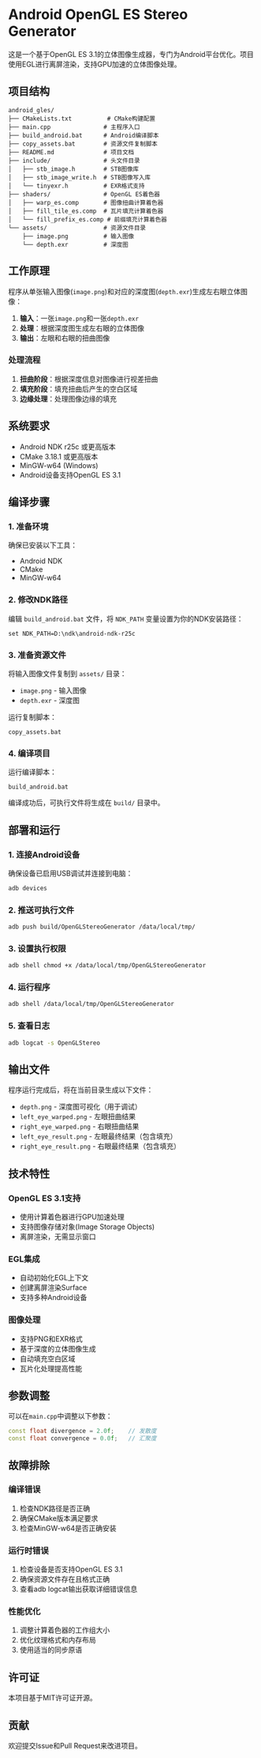 # Android OpenGL ES Stereo Generator

这是一个基于OpenGL ES 3.1的立体图像生成器，专门为Android平台优化。项目使用EGL进行离屏渲染，支持GPU加速的立体图像处理。

## 项目结构

```
android_gles/
├── CMakeLists.txt          # CMake构建配置
├── main.cpp               # 主程序入口
├── build_android.bat      # Android编译脚本
├── copy_assets.bat        # 资源文件复制脚本
├── README.md              # 项目文档
├── include/               # 头文件目录
│   ├── stb_image.h        # STB图像库
│   ├── stb_image_write.h  # STB图像写入库
│   └── tinyexr.h          # EXR格式支持
├── shaders/               # OpenGL ES着色器
│   ├── warp_es.comp       # 图像扭曲计算着色器
│   ├── fill_tile_es.comp  # 瓦片填充计算着色器
│   └── fill_prefix_es.comp # 前缀填充计算着色器
└── assets/                # 资源文件目录
    ├── image.png          # 输入图像
    └── depth.exr          # 深度图
```

## 工作原理

程序从单张输入图像(`image.png`)和对应的深度图(`depth.exr`)生成左右眼立体图像：

1. **输入**：一张`image.png`和一张`depth.exr`
2. **处理**：根据深度图生成左右眼的立体图像
3. **输出**：左眼和右眼的扭曲图像

### 处理流程

1. **扭曲阶段**：根据深度信息对图像进行视差扭曲
2. **填充阶段**：填充扭曲后产生的空白区域
3. **边缘处理**：处理图像边缘的填充

## 系统要求

- Android NDK r25c 或更高版本
- CMake 3.18.1 或更高版本
- MinGW-w64 (Windows)
- Android设备支持OpenGL ES 3.1

## 编译步骤

### 1. 准备环境

确保已安装以下工具：
- Android NDK
- CMake
- MinGW-w64

### 2. 修改NDK路径

编辑 `build_android.bat` 文件，将 `NDK_PATH` 变量设置为你的NDK安装路径：

```batch
set NDK_PATH=D:\ndk\android-ndk-r25c
```

### 3. 准备资源文件

将输入图像文件复制到 `assets/` 目录：
- `image.png` - 输入图像
- `depth.exr` - 深度图

运行复制脚本：
```batch
copy_assets.bat
```

### 4. 编译项目

运行编译脚本：

```batch
build_android.bat
```

编译成功后，可执行文件将生成在 `build/` 目录中。

## 部署和运行

### 1. 连接Android设备

确保设备已启用USB调试并连接到电脑：

```bash
adb devices
```

### 2. 推送可执行文件

```bash
adb push build/OpenGLStereoGenerator /data/local/tmp/
```

### 3. 设置执行权限

```bash
adb shell chmod +x /data/local/tmp/OpenGLStereoGenerator
```

### 4. 运行程序

```bash
adb shell /data/local/tmp/OpenGLStereoGenerator
```

### 5. 查看日志

```bash
adb logcat -s OpenGLStereo
```

## 输出文件

程序运行完成后，将在当前目录生成以下文件：
- `depth.png` - 深度图可视化（用于调试）
- `left_eye_warped.png` - 左眼扭曲结果
- `right_eye_warped.png` - 右眼扭曲结果
- `left_eye_result.png` - 左眼最终结果（包含填充）
- `right_eye_result.png` - 右眼最终结果（包含填充）

## 技术特性

### OpenGL ES 3.1支持
- 使用计算着色器进行GPU加速处理
- 支持图像存储对象(Image Storage Objects)
- 离屏渲染，无需显示窗口

### EGL集成
- 自动初始化EGL上下文
- 创建离屏渲染Surface
- 支持多种Android设备

### 图像处理
- 支持PNG和EXR格式
- 基于深度的立体图像生成
- 自动填充空白区域
- 瓦片化处理提高性能

## 参数调整

可以在`main.cpp`中调整以下参数：

```cpp
const float divergence = 2.0f;    // 发散度
const float convergence = 0.0f;   // 汇聚度
```

## 故障排除

### 编译错误
1. 检查NDK路径是否正确
2. 确保CMake版本满足要求
3. 检查MinGW-w64是否正确安装

### 运行时错误
1. 检查设备是否支持OpenGL ES 3.1
2. 确保资源文件存在且格式正确
3. 查看adb logcat输出获取详细错误信息

### 性能优化
1. 调整计算着色器的工作组大小
2. 优化纹理格式和内存布局
3. 使用适当的同步原语

## 许可证

本项目基于MIT许可证开源。

## 贡献

欢迎提交Issue和Pull Request来改进项目。 
